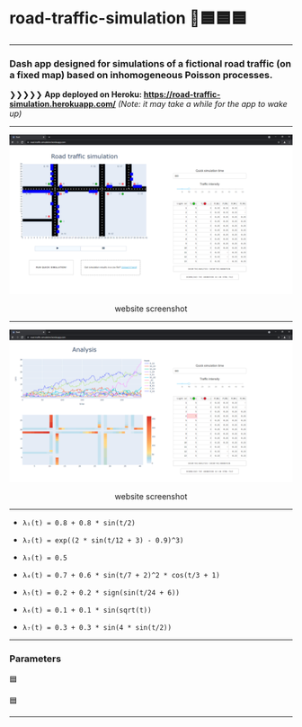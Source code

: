 # road-traffic-simulation 🚦🟦🟦🟦
---

### Dash app designed for simulations of a fictional road traffic (on a fixed map) based on inhomogeneous Poisson processes.

❯❯❯❯❯  **App deployed on Heroku: https://road-traffic-simulation.herokuapp.com/** *(Note: it may take a while for the app to wake up)*

---

![app_screenshot_error](images/website_screenshot1.png "app screenshot")
<p align="center">website screenshot<p>
  
---

![app_screenshot2_error](images/website_screenshot2.png "app screenshot 2")
<p align="center">website screenshot<p>
  
---

* `λ₁(t) = 0.8 + 0.8 * sin(t/2)`  
* `λ₂(t) = exp((2 * sin(t/12 + 3) - 0.9)^3)`
 
* `λ₃(t) = 0.5`
  
* `λ₄(t) = 0.7 + 0.6 * sin(t/7 + 2)^2 * cos(t/3 + 1)`
  
* `λ₅(t) = 0.2 + 0.2 * sign(sin(t/24 + 6))`
  
* `λ₆(t) = 0.1 + 0.1 * sin(sqrt(t))`
  
* `λ₇(t) = 0.3 + 0.3 * sin(4 * sin(t/2))`

---

 ### Parameters
  
🟦

🟦
 
 ---
